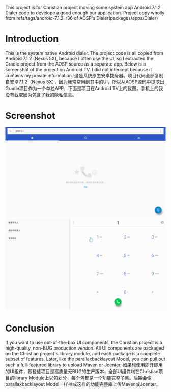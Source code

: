 This project is for Christian project moving some system app Android 7.1.2 Dialer code to develope a good enough our application.
Project copy wholly from refs/tags/android-7.1.2_r36 of AOSP's Dialer(packages/apps/Dialer)

# Introduction
This is the system native Android dialer. The project code is all copied from Android 7.1.2 (Nexus 5X), because I often use the UI, so I extracted the Gradle project from the AOSP source as a separate app. Below is a screenshot of the project on Android TV. I did not intercept because it contains my private information.
这是系统原生安卓拨号器。项目代码全部复制自安卓7.1.2（Nexus 5X），因为我常常用到其中的UI，所以从AOSP源码中提取出Gradle项目作为一个单独APP，下面是项目在Android TV上的截图，手机上的我没有截取因为包含了我的隐私信息。

# Screenshot
![screenshot](https://github.com/lanhuaguizha/Dialer/blob/master/device-2019-07-09-112512.png)
![screenshot](https://github.com/lanhuaguizha/Dialer/blob/master/device-2019-07-09-112606.png)

# Conclusion
If you want to use out-of-the-box UI components, the Christian project is a high-quality, non-BUG production version. All UI components are packaged on the Christian project's library module, and each package is a complete subset of features. Later, like the parallaxbacklayout Model, you can pull out such a full-featured library to upload Maven or Jcenter.
如果想使用即开即用的UI组件，基督徒项目是高质量无BUG的生产版本，全部UI组件均在Christian项目的library Module上以包划分，每个包都是一个功能完整子集。后期会像parallaxbacklayout Model一样抽成这样的功能完整库上传Maven或Jcenter。